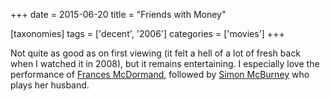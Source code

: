 +++
date = 2015-06-20
title = "Friends with Money"

[taxonomies]
tags = ['decent', '2006']
categories = ['movies']
+++

Not quite as good as on first viewing (it felt a hell of a lot of fresh
back when I watched it in 2008), but it remains entertaining. I
especially love the performance of [Frances McDormand], followed by
[Simon McBurney] who plays her husband.

  [Frances McDormand]: https://en.wikipedia.org/wiki/Frances_McDormand
  [Simon McBurney]: http://www.imdb.com/name/nm0564402
